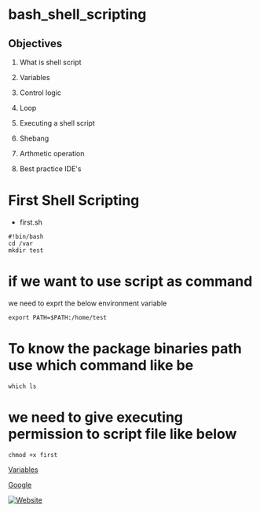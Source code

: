 # bash_shell_scripting

## Objectives

1) What is shell script 

2) Variables

3) Control logic

4) Loop

5) Executing a shell script

6) Shebang

7) Arthmetic operation

8) Best practice IDE's


# First Shell Scripting
- first.sh
```
#!bin/bash
cd /var
mkdir test
```

# if we want to use script as command 
we need to exprt the below environment variable
```
export PATH=$PATH:/home/test

```

# To know the package binaries path use which command like be

```
which ls
```

# we need to give executing permission to script file like below 
```
chmod +x first
```

[Variables](https://github.com/padalasurendramac/bash_shell_scripting/blob/65a6a376f0164f3a90dc761b5a3b0a10107d8189/variables/variables.md)

[Google](https://www.google.com)

[![Website](https://via.placeholder.com/150)](https://example.com)



